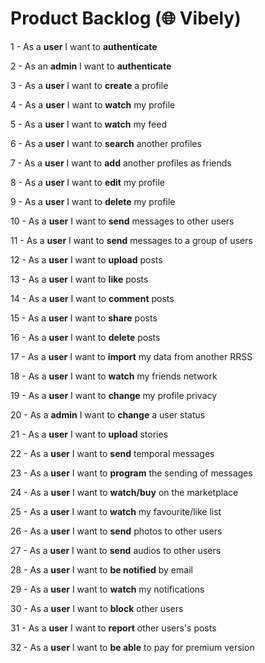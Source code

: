 # Product Backlog (🌐 Vibely)

1 - As a **user** I want to **authenticate** 

2 - As an **admin** I want to **authenticate** 

3 - As a **user** I want to **create** a profile 

4 - As a **user** I want to **watch** my profile 

5 - As a **user** I want to **watch** my feed 

6 - As a **user** I want to **search** another profiles 

7 - As a **user** I want to **add** another profiles as friends 

8 - As a **user** I want to **edit** my profile 

9 - As a **user** I want to **delete** my profile 

10 - As a **user** I want to **send** messages to other users 

11 - As a **user** I want to **send** messages to a group of users 

12 - As a **user** I want to **upload** posts 

13 - As a **user** I want to **like** posts 

14 - As a **user** I want to **comment** posts 

15 - As a **user** I want to **share** posts

16 - As a **user** I want to **delete** posts 

17 - As a **user** I want to **import** my data from another RRSS

18 - As a **user** I want to **watch** my friends network

19 - As a **user** I want to **change** my profile privacy

20 - As a **admin** I want to **change** a user status

21 - As a **user** I want to **upload** stories

22 - As a **user** I want to **send** temporal messages

23 - As a **user** I want to **program** the sending of messages

24 - As a **user** I want to **watch/buy** on the marketplace

25 - As a **user** I want to **watch** my favourite/like list

26 - As a **user** I want to **send** photos to other users

27 - As a **user** I want to **send** audios to other users

28 - As a **user** I want to **be notified** by email

29 - As a **user** I want to **watch** my notifications

30 - As a **user** I want to **block** other users

31 - As a **user** I want to **report** other users's posts

32 - As a **user** I want to **be able** to pay for premium version